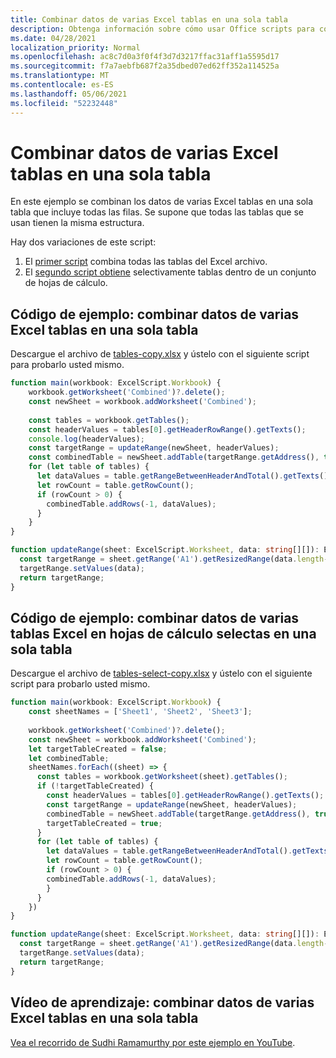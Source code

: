 ```yaml
---
title: Combinar datos de varias Excel tablas en una sola tabla
description: Obtenga información sobre cómo usar Office scripts para combinar datos de varias Excel en una sola tabla.
ms.date: 04/28/2021
localization_priority: Normal
ms.openlocfilehash: ac8c7d0a3f0f4f3d7d3217ffac31aff1a5595d17
ms.sourcegitcommit: f7a7aebfb687f2a35dbed07ed62ff352a114525a
ms.translationtype: MT
ms.contentlocale: es-ES
ms.lasthandoff: 05/06/2021
ms.locfileid: "52232448"
---
```

# <a name="combine-data-from-multiple-excel-tables-into-a-single-table"></a>Combinar datos de varias Excel tablas en una sola tabla

En este ejemplo se combinan los datos de varias Excel tablas en una sola tabla que incluye todas las filas. Se supone que todas las tablas que se usan tienen la misma estructura.

Hay dos variaciones de este script:

1. El [primer script](#sample-code-combine-data-from-multiple-excel-tables-into-a-single-table) combina todas las tablas del Excel archivo.
1. El [segundo script obtiene](#sample-code-combine-data-from-multiple-excel-tables-in-select-worksheets-into-a-single-table) selectivamente tablas dentro de un conjunto de hojas de cálculo.

## <a name="sample-code-combine-data-from-multiple-excel-tables-into-a-single-table"></a>Código de ejemplo: combinar datos de varias Excel tablas en una sola tabla

Descargue el archivo de <a href="tables-copy.xlsx">tables-copy.xlsx</a> y ústelo con el siguiente script para probarlo usted mismo.

```TypeScript
function main(workbook: ExcelScript.Workbook) {
    workbook.getWorksheet('Combined')?.delete();
    const newSheet = workbook.addWorksheet('Combined');
    
    const tables = workbook.getTables();    
    const headerValues = tables[0].getHeaderRowRange().getTexts();
    console.log(headerValues);
    const targetRange = updateRange(newSheet, headerValues);
    const combinedTable = newSheet.addTable(targetRange.getAddress(), true);
    for (let table of tables) {      
      let dataValues = table.getRangeBetweenHeaderAndTotal().getTexts();
      let rowCount = table.getRowCount();
      if (rowCount > 0) {
        combinedTable.addRows(-1, dataValues);
      }
    }
}

function updateRange(sheet: ExcelScript.Worksheet, data: string[][]): ExcelScript.Range {
  const targetRange = sheet.getRange('A1').getResizedRange(data.length-1, data[0].length-1);
  targetRange.setValues(data);
  return targetRange;
}
```

## <a name="sample-code-combine-data-from-multiple-excel-tables-in-select-worksheets-into-a-single-table"></a>Código de ejemplo: combinar datos de varias tablas Excel en hojas de cálculo selectas en una sola tabla

Descargue el archivo de <a href="tables-select-copy.xlsx">tables-select-copy.xlsx</a> y ústelo con el siguiente script para probarlo usted mismo.

```TypeScript
function main(workbook: ExcelScript.Workbook) {
    const sheetNames = ['Sheet1', 'Sheet2', 'Sheet3'];
    
    workbook.getWorksheet('Combined')?.delete();
    const newSheet = workbook.addWorksheet('Combined');
    let targetTableCreated = false;
    let combinedTable;
    sheetNames.forEach((sheet) => {
      const tables = workbook.getWorksheet(sheet).getTables();
      if (!targetTableCreated) {
        const headerValues = tables[0].getHeaderRowRange().getTexts();
        const targetRange = updateRange(newSheet, headerValues);
        combinedTable = newSheet.addTable(targetRange.getAddress(), true);
        targetTableCreated = true;
      }      
      for (let table of tables) {
        let dataValues = table.getRangeBetweenHeaderAndTotal().getTexts();
        let rowCount = table.getRowCount();
        if (rowCount > 0) {
        combinedTable.addRows(-1, dataValues);
        }
      }
    })
}

function updateRange(sheet: ExcelScript.Worksheet, data: string[][]): ExcelScript.Range {
  const targetRange = sheet.getRange('A1').getResizedRange(data.length-1, data[0].length-1);
  targetRange.setValues(data);
  return targetRange;
}
```

## <a name="training-video-combine-data-from-multiple-excel-tables-into-a-single-table"></a>Vídeo de aprendizaje: combinar datos de varias Excel tablas en una sola tabla

[Vea el recorrido de Sudhi Ramamurthy por este ejemplo en YouTube](https://youtu.be/di-8JukK3Lc).
